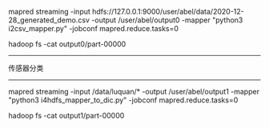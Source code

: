 mapred streaming -input hdfs://127.0.0.1:9000/user/abel/data/2020-12-28_generated_demo.csv -output /user/abel/output0  -mapper "python3 i2csv_mapper.py" -jobconf mapred.reduce.tasks=0 


hadoop fs -cat output0/part-00000


--------------------

传感器分类

--------------------

mapred streaming -input /data/luquan/* -output /user/abel/output1  -mapper "python3 i4hdfs_mapper_to_dic.py" -jobconf mapred.reduce.tasks=0


hadoop fs -cat output1/part-00000